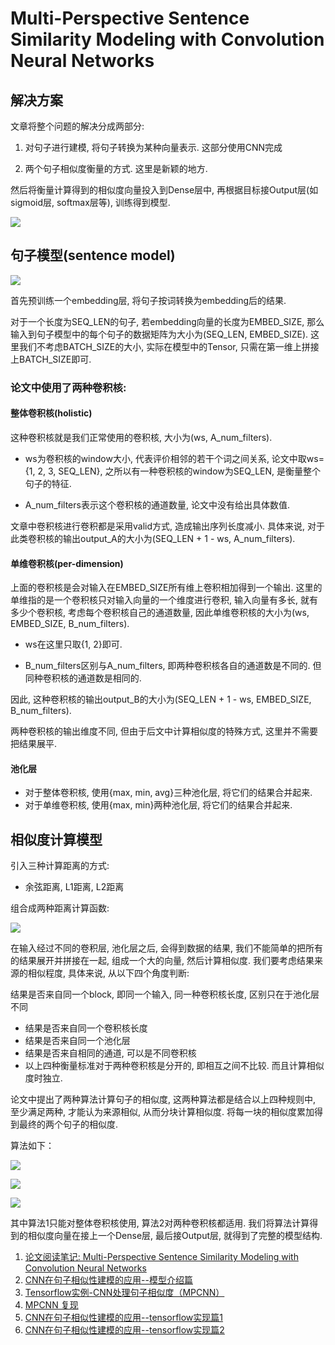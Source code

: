 # Multi-Perspective Sentence Similarity Modeling with Convolution Neural Networks

## 解决方案

文章将整个问题的解决分成两部分:

1. 对句子进行建模, 将句子转换为某种向量表示. 这部分使用CNN完成

2. 两个句子相似度衡量的方式. 这里是新颖的地方.

然后将衡量计算得到的相似度向量投入到Dense层中, 再根据目标接Output层(如sigmoid层, softmax层等), 训练得到模型.

![](img/1.png)

## 句子模型(sentence model)

![](img/2.png)

首先预训练一个embedding层, 将句子按词转换为embedding后的结果.

对于一个长度为SEQ_LEN的句子, 若embedding向量的长度为EMBED_SIZE, 那么输入到句子模型中的每个句子的数据矩阵为大小为(SEQ_LEN, EMBED_SIZE). 这里我们不考虑BATCH_SIZE的大小, 实际在模型中的Tensor, 只需在第一维上拼接上BATCH_SIZE即可.

### 论文中使用了两种卷积核:

#### 整体卷积核(holistic)

这种卷积核就是我们正常使用的卷积核, 大小为(ws, A_num_filters).

- ws为卷积核的window大小, 代表评价相邻的若干个词之间关系, 论文中取ws={1, 2, 3, SEQ_LEN}, 之所以有一种卷积核的window为SEQ_LEN, 是衡量整个句子的特征.

- A_num_filters表示这个卷积核的通道数量, 论文中没有给出具体数值.

文章中卷积核进行卷积都是采用valid方式, 造成输出序列长度减小. 具体来说, 对于此类卷积核的输出output_A的大小为(SEQ_LEN + 1 - ws, A_num_filters).

#### 单维卷积核(per-dimension)

上面的卷积核是会对输入在EMBED_SIZE所有维上卷积相加得到一个输出. 这里的单维指的是一个卷积核只对输入向量的一个维度进行卷积, 输入向量有多长, 就有多少个卷积核, 考虑每个卷积核自己的通道数量, 因此单维卷积核的大小为(ws, EMBED_SIZE, B_num_filters).

- ws在这里只取{1, 2}即可.

- B_num_filters区别与A_num_filters, 即两种卷积核各自的通道数是不同的. 但同种卷积核的通道数是相同的.

因此, 这种卷积核的输出output_B的大小为(SEQ_LEN + 1 - ws, EMBED_SIZE, B_num_filters).

两种卷积核的输出维度不同, 但由于后文中计算相似度的特殊方式, 这里并不需要把结果展平.

#### 池化层

- 对于整体卷积核, 使用{max, min, avg}三种池化层, 将它们的结果合并起来.
- 对于单维卷积核, 使用{max, min}两种池化层, 将它们的结果合并起来.

## 相似度计算模型

引入三种计算距离的方式:

- 余弦距离, L1距离, L2距离

组合成两种距离计算函数:

![](img/3.png)

在输入经过不同的卷积层, 池化层之后, 会得到数据的结果, 我们不能简单的把所有的结果展开并拼接在一起, 组成一个大的向量, 然后计算相似度. 我们要考虑结果来源的相似程度, 具体来说, 从以下四个角度判断:

结果是否来自同一个block, 即同一个输入, 同一种卷积核长度, 区别只在于池化层不同

- 结果是否来自同一个卷积核长度
- 结果是否来自同一个池化层
- 结果是否来自相同的通道, 可以是不同卷积核
- 以上四种衡量标准对于两种卷积核是分开的, 即相互之间不比较. 而且计算相似度时独立.

论文中提出了两种算法计算句子的相似度, 这两种算法都是结合以上四种规则中, 至少满足两种, 才能认为来源相似, 从而分块计算相似度. 将每一块的相似度累加得到最终的两个句子的相似度.

算法如下：

![](img/4.png)

![](img/5.png)

![](img/6.png)

其中算法1只能对整体卷积核使用, 算法2对两种卷积核都适用. 我们将算法计算得到的相似度向量在接上一个Dense层, 最后接Output层, 就得到了完整的模型结构.


1. [论文阅读笔记: Multi-Perspective Sentence Similarity Modeling with Convolution Neural Networks](https://www.cnblogs.com/databingo/p/9280716.html)
2. [CNN在句子相似性建模的应用--模型介绍篇](https://blog.csdn.net/liuchonge/article/details/62424805)
3. [Tensorflow实例-CNN处理句子相似度（MPCNN）](https://blog.csdn.net/irving_zhang/article/details/70036708)
4. [MPCNN 复现](https://github.com/Fengfeng1024/MPCNN)
5. [CNN在句子相似性建模的应用--tensorflow实现篇1](https://blog.csdn.net/liuchonge/article/details/64128870)
6. [CNN在句子相似性建模的应用--tensorflow实现篇2](https://blog.csdn.net/liuchonge/article/details/64440110)